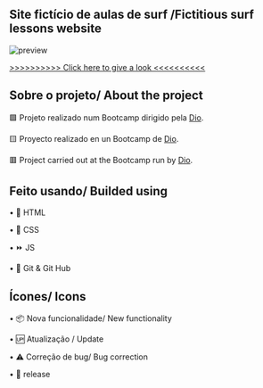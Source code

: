 ## Site fictício de aulas de surf /Fictitious surf lessons website

![preview](/github/preview.gif)

[>>>>>>>>>> Click here to give a look <<<<<<<<<<](https://opsxandao.github.io/pokedex)

## Sobre o projeto/ About the project

🟩 Projeto realizado num Bootcamp dirigido pela [Dio](https://www.dio.me/).

🟨 Proyecto realizado en un Bootcamp de [Dio](https://www.dio.me/).

🟥 Project carried out at the Bootcamp run by [Dio](https://www.dio.me/).


## Feito usando/ Builded using

•	📄 HTML

•	🎨 CSS

•   ⏩ JS

•	🧶 Git & Git Hub

## Ícones/ Icons

•	📦 Nova funcionalidade/ New functionality

•	🆙 Atualização / Update

•	⚠️ Correção de bug/ Bug correction

•	🏁 release